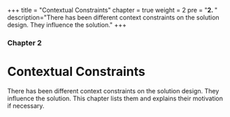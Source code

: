 +++
title = "Contextual Constraints"
chapter = true
weight = 2
pre = "<b>2. </b>"
description="There has been different context constraints on the solution design. They influence the solution."
+++

### Chapter 2

# Contextual Constraints

There has been different context constraints on the solution design.
They influence the solution.
This chapter lists them and explains their motivation if necessary.
